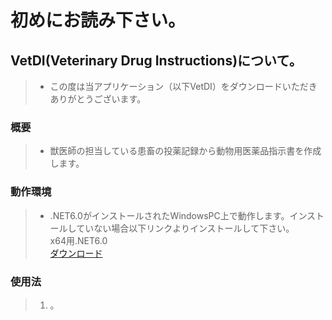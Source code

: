 # 初めにお読み下さい。

## VetDI(Veterinary Drug Instructions)について。

>* この度は当アプリケーション（以下VetDI）をダウンロードいただきありがとうございます。

### 概要

>* 獣医師の担当している患畜の投薬記録から動物用医薬品指示書を作成します。

### 動作環境

>* .NET6.0がインストールされたWindowsPC上で動作します。インストールしていない場合以下リンクよりインストールして下さい。  
>x64用.NET6.0  
>[ダウンロード](https://dotnet.microsoft.com/download/dotnet/thank-you/runtime-desktop-5.0.7-windows-x64-installer
)

### 使用法

>1. 。
